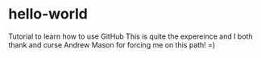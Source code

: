 # hello-world
Tutorial to learn how to use GitHub
This is quite the expereince and I both thank and curse Andrew Mason for forcing me on this path! =)
